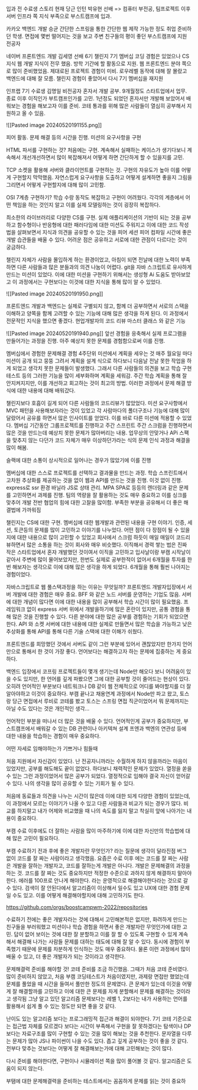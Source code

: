 입과 전 수료생 스토리
현재 당근 인턴 박유현 선배 => 컴퓨터 부전공, 팀프로젝트 이후 서버 인프라 쪽 지식 부족으로 부스트캠프에 입과.

카카오 백엔드 개발 승균
간단한 스프링을 통한 간단한 웹 제작 가능한 정도 취업 준비하던 학생. 면접에 몇번 떨어지는 것을 보고 주변 친구들의 평이 좋던 부스트캠프에 지원
전공자

네이버 프론트엔드 개발 김세영 선배
6기 챌린지 7기 멤버십
코딩 경험은 있었으나 CS 지식 웹 개발 지식이 전무 했음. 방학 기간에 할 활동으로 지원. 웹 프론트엔드 분야 쪽으로 많이 준비했었음. 제대로된 프로젝트 경험이 미비. 로우레벨 동작에 대해 잘 몰랐고 백엔드에 대해 잘 모름. 챌린지 경험이 좋았어서 다시 7기 멤버십을 재지원

인프랩 7기 수료생 김명일 
비전공자 혼자서 개발 공부. 9개월정도 스타트업에서 업무. 종료 이후 이직인가 부트캠프인가를 고민. 1년정도 되었던 혼자서만 개발해 보았어서 배워보는 경험을 해보고자 이를 준비. 코테 통과를 위해 많은 사람들이 열심히 공부해서 지원하고 올 수 있음.

![[Pasted image 20240520191155.png]]

피어 활동. 문제 해결 등의 시간을 진행. 미션의 요구사항을 구현

HTML 파서를 구현하는 것? 처음에는 구현. 계속해서 실패하는 케이스가 생기다보니 계속해서 개선개선하면서 많이 복잡해져서 어떻게 하면 간단하게 할 수 있을지를 고민.

TCP 소켓을 활용해 서버와 클라이언트를 구현하는 것. 구현의 자유도가 높아 이를 어떻게 구현할지 막막했음. 자연스럽게 요구사항을 도출하고 어떻게 설계하면 좋을지 그림을 그리면서 어떻게 구현할지에 대해 많이 고민함.

OSI 7계층 구현하기? 학습 수랑 동작도 복잡하고 구현이 어려웠다. 각각의 계층에서 어떤 책임을 하는 것인지 알고 이를 실제 모델링하는 것이 굉장히 복잡하다.

최소한의 라이브러리로 다양한 CS를 구현. 실제 애플리케이션의 기반이 되는 것을 공부하고 함수형이나 반응형에 대한 패러다임에 대한 미션도 주워지고 이에 대한 코드 작성법을 살펴보면서 지식과 의견을 공유할 수 있는 것을 피어 세션 피어 컴파일 시간에 좋은 개발 습관들을 배울 수 있다. 
어려운 점은 공유하고 서로에 대한 관점이 다르다는 것이 궁금하다.

챌린지 자체가 사람을 몰입하게 하는 환경이었고, 아침이 되면 전날에 대한 노력이 부족하면 다른 사람들과 많은 분들과의 의견 나눔이 어렵다. git을 자바 스크립트로 유사하게 만드는 미션이 있었다. 이에 대한 미션을 구현하기 위해서는 생성형 Ai 도움도 받아보았고 이 과정에서는 구현보다는 이것에 대한 지식을 통해 많이 알 수 있었다.

![[Pasted image 20240520191950.png]]

프론트엔드 개발과 백엔드는 실제로 구별되지 않고, 함께 더 공부하면서 서로의 스택을 이해하고 양쪽을 함께 고려할 수 있는 기능에 대해 많은 생각을 하게 된다.
이 과정에서 전문적인 지식을 했으면 좋겠다. 현업개발자의 코드 리뷰 마스터 클래스 와 같은 기능



![[Pasted image 20240520191940.png]]
앞선 경험을 응축해서 실제 프로그램을 만들어가는 과정을 진행. 아주 예상치 못한 문제를 경험함으로써 이를 진행. 

멤버십에서 경험한 문제해결 경험
4주단위 미션에서 계획을 세우는 것 매주 월요일 마다 미션이 공개 되고 뭉뚱 그려서 계획을 설계 식으로 하다보니 다음날 전날 못한 작업을 하게 되었고 생각치 못한 문제들이 발생했다.
그래서 다른 사람들의 의견을 보고 학습 구현 테스트 등의 그러한 기능을 많이 세부화하며 계획을 세워감. 주간 학습 계획을 통해 잘 안지켜지지만, 이를 개선하고 회고하는 것이 최고의 방법. 
이러한 과정에서 문제 해결 방식에 대한 내용에 대해 배워갔다.

챌린지보다 호흡이 길게 되어 다른 사람들의 코드리뷰가 많았었다. 미션 요구사항에서 MVC 패턴을 사용해보자라는 것이 있었고 각 사람마다의 폴더구조나 기능에 대해 많이 달랐어서 공유를 하면서 많은 인사이트를 얻었다.
이를 바로 다른 미션에 적용할 수 있었다. 멤버십 기간동안 그룹프로젝트를 진행하고 주간 스프린트 주간 스크럼을 진행하면서 많은 것을 만드는데 예상치 못한 문제가 많아버리는 내용. 업무상의 안맞거나 APi 스팩을 맞추지 않는 다던가 코드 자체가 매우 이상하던가라는 식의 문제 인식 과정과 해결을 많이 해봄.

슬랙에 대한 소통이 상시적으로 일어나는 경우가 많았기에 이를 진행

멤버십에 대한 스스로 프로젝트를 선택하고 결과물을 만드는 과정. 학습 스프린트에서 고차원 추상화를 제공하는 것을 없이 웹과 API를 만드는 것을 진행. 이것 없이 진행. express로 ssr 환경 바닐라 JS로 상태 관리. MPA SPA로 등등의 렌더링과 같은 문제를 고민하면서 과제를 진행. 팀의 역량을 잘 활용하는 것도 매우 중요하고 이를 싱크를 맞추어 개발 전반 협업의 힘에 대한 고찰을 많이함.
부족한 부분을 공유해서 더 좋은 해결법에 가까워짐

챌린지는 CS에 대한 구현. 멤버십에 대한 웹개발과 관련된 내용을 구현
이야기. 인증, 세션, 토큰등의 문제를 많이 고민하고 이야기를 나누었다. 어떤 점이 다 장점이 될 수 있을지에 대한 내용으로 많이 고민할 수 있었고 회사에서 스크럼 하듯이 매일 매일이 코드리뷰하면서 많은 소통을 하는 것이 회사와 매우 비슷했다.
이직해서 경력 쌓는 법은 진짜 작은 스타트업에서 혼자 개발했던 것이여서 이직을 고민하고 입사날이랑 부캠 시작날이 같아서 주변에 많이 물어보았지만, 한번도 실제로 공부한적이 없어서 6개월을 투자를 한번 해보자는 생각으로 이에 대해 많은 생각을 하게 되었다. 6개월을 통해 훨씬 나아지는 경험이었다.

자바스크립트로 웹 풀스택과정을 하는 이유는 무엇일까?
프론트엔드 개발자입장에서 서버 개발에 대한 경험은 매우 중요. BFF 와 같은 노드 서버를 운영하는 기업도 많음. 서버에 대한 개념이 많다면 이에 대한 내용을 많이 공부해서 학습 시간이 많이 필요했음. 프레임워크 없이 express 서버 위에서 개발을하기에 많은 혼란이 있지만, 공통 경험을 통해 많은 것을 진행할 수 있다.
다른 분야에 대한 많은 공부를 경험하는 기회가 되었으면한다.
API 와 소켓 서버에 대한 내용에 대한 실제로 만들면서 많은 학습을 가능하고
낮은 추상화를 통해 API를 통해 다른 기술 스택에 대한 이해가 쉬웠다.

프론트엔드를 희망했던 것에서 서버도 같이 그런 부분에 있어서 괜찮았지만
한가지 언어만으로 통해서 한 것이 가장 좋다.
​​언어보다는 해결하고자 하는 문제에 집중하는 게 중요하다.

백엔드 입장에서 코프링 프로젝트들이 몇개 생기는데 Node만 해오다 보니 어려움이 있을 수도 있지만, 한 언어를 깊게 파봤으면 그에 대한 공부할 것이 줄어드는 현상이 있다. 오히려 언어적인 부분보다 네트워크나 DB 같이 웹 전체적으로 어디를 봐야할지를 더 잘 알아야하고 이것이 중요하다.
부캠 끝나고 채용연계 과정에서 Node만 파고 왔고, 토스랑 당근 면접에서 루비로 코테를 봤고 토스는 스프링 면접 직군이었어서 뭐 문제까지는 아닐 수도 있다는 것은 개인적인 생각...

언어적인 부분을 떠나서 더 많은 것을 배울 수 있다. 언어적인게 공부가 중요하지만, 부스트캠프에서 배워갈 수 있는 DB 관련이나 아키텍쳐 설계 프엔과 백엔의 연관성 등에 대한 내용을 학습하는 경험이 매우 중요하다.

어떤 자세로 임해야하는가 기쁘거나 힘들때

처음 지원에서 자신감이 있었다. 난 전공자니까라는 수월하게 하지 않을까라는 마음이 있었지만, 공부를 해도해도 끝이 없었다. 하다보니 채력적인 문제가 있었다.
열정을 쏟을 수 있는 그런 과정이었어서 많은 공부가 되었다.
열정적으로 임해야 결국 자신이 얻어갈 수 있다. 나의 생각을 많이 공유할 수 있는 기회가 될 수 있다.

처음에 동료들과 의견을 나누는 시간이 많은데 이에 대한 되게 다양한 경험이 있었는데, 이 과정에서 모르는 이야기가 나올 수 있고 다른 사람들과 비교가 되는 경우가 많다. 비교를 하지말고 내가 어제와 비교했을 때 나의 속도를 잃지 말고 착실히 앞에 나아가는 내용이 중요하다.

부캠 수료 이후에도 더 잘하는 사람을 많이 마주하기에 이에 대한 자신만의 학습법에 대해 많은 고민이 필요하다.

부캠 수료하기 전과 후에 좋은 개발자란 무엇인가? 라는 질문에 생각이 달라진점
버그 없이 코드를 잘 짜는 사람이라고 생각했음.
요즘은 수료 이후 에는 코드를 잘 짜는 사람은 개발을 잘하는 개발자고, 코드를 잘하는게 개발은 아니다. 개발은 문제해결의 과정을 하는 것. 코드를 잘 짜는 것도 중요하지만 적정한 수준으로 과하지 않게 해결하지 말아야한다. 에러를 100프로 안나게 해야한다. 라는 운영적으로 해결해야한다라는 것으로 갈 수 있다.
검색이 잘 안된다에서 알고리즘이 이상해서 일수도 있고 UX에 대한 경험 문제일 수도 있고. 이를 어떻게 해결해야할지에 대해 고민하기도 한다.

https://github.com/orgs/boostcampwm-2022/repositories

수료하기 전에는 좋은 개발자라는 것에 대해서 고민해본적은 없지만, 화려하게 만드는 친구들을 부러워했고 미션이나 학습 경험을 하면서 좋은 개발자란 무엇인가에 대한 고민. 답이 없어 보이는 것에 대한 잘 분할하고 이를 잘 할 수 있도록 구현할 수 있게 계속해서 해결해 나가는 사람들 문제를 대하는 태도에 대해 잘 알 수 있다.
동시에 경험이 부족했기 때문에 문제를 차분하게 인식하는 것도 매우 중요하다.
물론 이런 과정에서 많이 배울 수 있고, 더 좋은 개발자가 되는 것이라고 생각한다.


문제해결력 준비를 해야할 것!
코테 준비를 조금 하긴했음. 그때가 처음 코테 준비였다. 많이 준비하지 않았고, 처음 부캠 코딩테스트가 처음이였지만, 과제랑 면접만 했었는데 문제를 풀었을 때 시간을 들여서 풀만한 정도의 문제였다.
큰 문제가 있는데 이것을 어떻게 잘 해결할까를 고민하고 이에 대한 큰 문제를 자게 분할해서 문제를 해결하는 것이라고 생각됨
그냥 알고 있던 알고리즘 문제보다는 레벨 1, 2보다는 내가 사용하는 언어를 활용해서 쉽게 풀 수 있는 정도만 되면 좋을 것 같다.

난이도 있는 알고리즘 보다는 프로그래밍적 접근과 해결이 되야한다.
7기 코테 기준으로는 접근법 자체를 모르겠다 보다는 시간이 부족해서 구현을 잘 못하겠다는 탐색이나 DP 보다는 자료구조를 많이 구현할 수 있는 것을 많이 해보는 것을 추천한다. 문자열을 다루는 문제가 많아 JS나 파이썬이 나을 수도 있다.
좁고 깊게 공부하는 것이 좋을 것 같다.
전부다 맞추는 것보다는 어떻게 잘 해결해보는가에 대해 고민해보는 것이 많다.

다시 준비를 해야한다면, 구현이나 시뮬레이션 쪽을 많이 풀어볼 것 같다.
알고리즘은 도움이 되지 않는다. 

부탬에 대한 문제해결력을 준비하는 테스트에서는 꼼꼼하게 문제를 읽는 것이 중요하








